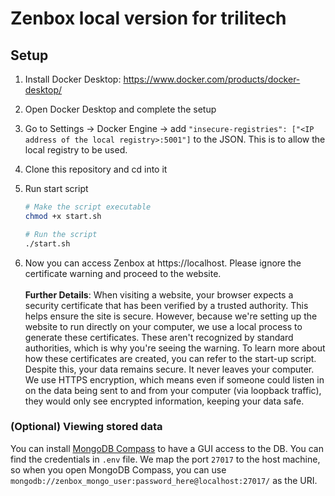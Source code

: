 # Zenbox local version for trilitech

## Setup

1. Install Docker Desktop: https://www.docker.com/products/docker-desktop/

1. Open Docker Desktop and complete the setup

1. Go to Settings -> Docker Engine -> add `"insecure-registries": ["<IP address of the local registry>:5001"]` to the JSON. This is to allow the local registry to be used.

1. Clone this repository and cd into it

1. Run start script

    ```sh
    # Make the script executable
    chmod +x start.sh
    
    # Run the script
    ./start.sh
    ```

1. Now you can access Zenbox at https://localhost. Please ignore the certificate warning and proceed to the website. <br/><br/>
<b>Further Details</b>: When visiting a website, your browser expects a security certificate that has been verified by a trusted authority. This helps ensure the site is secure. However, because we're setting up the website to run directly on your computer, we use a local process to generate these certificates. These aren't recognized by standard authorities, which is why you're seeing the warning. To learn more about how these certificates are created, you can refer to the start-up script. <br/>
Despite this, your data remains secure. It never leaves your computer. We use HTTPS encryption, which means even if someone could listen in on the data being sent to and from your computer (via loopback traffic), they would only see encrypted information, keeping your data safe.


### (Optional) Viewing stored data

You can install [MongoDB Compass](https://www.mongodb.com/products/tools/compass) to have a GUI access to the DB. You can find the credentials in `.env` file. We map the port `27017` to the host machine, so when you open MongoDB Compass, you can use `mongodb://zenbox_mongo_user:password_here@localhost:27017/` as the URI.
